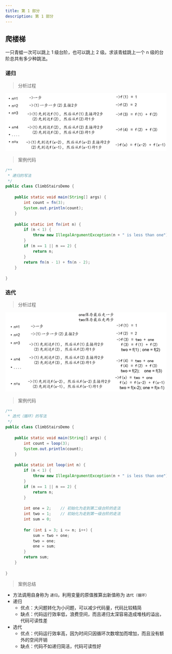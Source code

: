 ```yaml
---
title: 第 1 部分
description: 第 1 部分
---
```


## 爬楼梯

一只青蛙一次可以跳上 1 级台阶，也可以跳上 2 级。求该青蛙跳上一个 n 级的台阶总共有多少种跳法。

### 递归

> 分析过程

![](../../../assets/2023/10/algorithm-1.png)

> 案例代码

``` java
/**
 * 递归的写法
 */
public class ClimbStairsDemo {

    public static void main(String[] args) {
        int count = fn(3);
        System.out.println(count);
    }

    public static int fn(int n) {
        if (n < 1) {
            throw new IllegalArgumentException(n + " is less than one");
        }
        if (n == 1 || n == 2) {
            return n;
        }
        return fn(n - 1) + fn(n - 2);
    }

}
```

### 迭代

> 分析过程

![](../../../assets/2023/10/algorithm-2.png)

> 案例代码

``` java
/**
 * 迭代（循环）的写法
 */
public class ClimbStairsDemo {

    public static void main(String[] args) {
        int count = loop(3);
        System.out.println(count);
    }

    public static int loop(int n) {
        if (n < 1) {
            throw new IllegalArgumentException(n + " is less than one");
        }
        if (n == 1 || n == 2) {
            return n;
        }

        int one = 2;    // 初始化为走到第二级台阶的走法
        int two = 1;    // 初始化为走到第一级台阶的走法
        int sum = 0;

        for (int i = 3; i <= n; i++) {
            sum = two + one;
            two = one;
            one = sum;
        }
        return sum;
    }

}
```

> 案例总结

- 方法调用自身称为 `递归`，利用变量的原值推算出新值称为 `选代（循环）`
- 递归
   - 优点：大问题转化为小问题，可以减少代码量，代码比较精简
   - 缺点：代码运行效率低，浪费空间，而且递归太深容易造成堆栈的溢出，代码可读性差
- 选代
    - 优点：代码运行效率高，因为时间只因循环次数增加而增加，而且没有额外的空间开销
    - 缺点：代码不如递归简洁，代码可读性好
